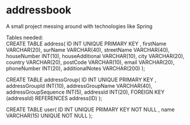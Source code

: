 # addressbook
A small project messing around with technologies like Spring

Tables needed:<br>
CREATE TABLE address(
  ID INT UNIQUE PRIMARY KEY ,
  firstName VARCHAR(20),
  surName VARCHAR(40),
  streetName VARCHAR(40),
  houseNumber INT(10),
  houseAdditional VARCHAR(10),
  city VARCHAR(20),
  country VARCHAR(20),
  postCode VARCHAR(10),
  email VARCHAR(20),
  phoneNumber INT(20),
  additionalNotes VARCHAR(200)
);

CREATE TABLE addressGroup(
  ID INT UNIQUE PRIMARY KEY ,
  addressGroupId INT(10),
  addressGroupName VARCHAR(40),
  addressGroupSequence INT(5),
  addressId INT(20),
  FOREIGN KEY (addressId) REFERENCES address(ID)
);

CREATE TABLE user(
  ID INT UNIQUE PRIMARY KEY NOT NULL ,
  name VARCHAR(15) UNIQUE NOT NULL
);
